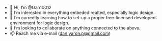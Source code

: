 - 👋 Hi, I’m @Dan10012
- 👀 I’m interested in everything embeded realted, especially logic design.
- 🌱 I’m currently learning how to set-up a proper free-licensed developent environment for logic design.
- 💞️ I’m looking to collaborate on anything connected to the above.
- 📫 Reach me via e-mail (dan.yaron.p@gmail.com)
<!---
Dan10012/Dan10012 is a ✨ special ✨ repository because its `README.md` (this file) appears on your GitHub profile.
You can click the Preview link to take a look at your changes.
--->
